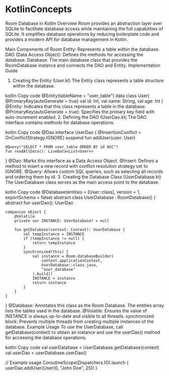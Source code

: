 # KotlinConcepts

Room Database in Kotlin
Overview
Room provides an abstraction layer over SQLite to facilitate database access while maintaining the full capabilities of SQLite. It simplifies database operations by reducing boilerplate code and provides a modern API for database management in Kotlin.

Main Components of Room
Entity: Represents a table within the database.
DAO (Data Access Object): Defines the methods for accessing the database.
Database: The main database class that provides the RoomDatabase instance and connects the DAO and Entity.
Implementation Guide
1. Creating the Entity (User.kt)
The Entity class represents a table structure within the database.

kotlin
Copy code
@Entity(tableName = "user_table")
data class User(
    @PrimaryKey(autoGenerate = true) val id: Int,
    val name: String,
    val age: Int
)
@Entity: Indicates that this class represents a table in the database.
@PrimaryKey(autoGenerate = true): Specifies the primary key field with auto-increment enabled.
2. Defining the DAO (UserDao.kt)
The DAO interface contains methods for database operations.

kotlin
Copy code
@Dao
interface UserDao {
    @Insert(onConflict = OnConflictStrategy.IGNORE)
    suspend fun addUser(user: User)

    @Query("SELECT * FROM user_table ORDER BY id ASC")
    fun readAllData(): LiveData<List<User>>
}
@Dao: Marks this interface as a Data Access Object.
@Insert: Defines a method to insert a new record with conflict resolution strategy set to IGNORE.
@Query: Allows custom SQL queries, such as selecting all records and ordering them by id.
3. Creating the Database Class (UserDatabase.kt)
The UserDatabase class serves as the main access point to the database.

kotlin
Copy code
@Database(entities = [User::class], version = 1, exportSchema = false)
abstract class UserDatabase : RoomDatabase() {
    abstract fun userDao(): UserDao

    companion object {
        @Volatile
        private var INSTANCE: UserDatabase? = null

        fun getDatabase(context: Context): UserDatabase {
            val tempInstance = INSTANCE
            if (tempInstance != null) {
                return tempInstance
            }
            synchronized(this) {
                val instance = Room.databaseBuilder(
                    context.applicationContext,
                    UserDatabase::class.java,
                    "user_database"
                ).build()
                INSTANCE = instance
                return instance
            }
        }
    }
}
@Database: Annotates this class as the Room Database. The entities array lists the tables used in the database.
@Volatile: Ensures the value of INSTANCE is always up-to-date and visible to all threads.
synchronized block: Prevents multiple threads from creating multiple instances of the database.
Example Usage
To use the UserDatabase, call getDatabase(context) to obtain an instance and use the userDao() method for accessing the database operations.

kotlin
Copy code
val userDatabase = UserDatabase.getDatabase(context)
val userDao = userDatabase.userDao()

// Example usage
CoroutineScope(Dispatchers.IO).launch {
    userDao.addUser(User(0, "John Doe", 25))
}
